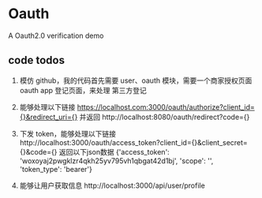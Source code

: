 # Oauth
A Oauth2.0 verification demo

## code todos
1. 模仿 github，我的代码首先需要 user、oauth 模块，需要一个商家授权页面 oauth app 登记页面，来处理 第三方登记
2. 能够处理以下链接
https://localhost.com:3000/oauth/authorize?client_id={}&redirect_uri={}
并返回
http://localhost:8080/oauth/redirect?code={}

3. 下发 token，能够处理以下链接
http://localhost:3000/oauth/access_token?client_id={}&client_secret={}&code={}
返回以下json数据
{'access_token': 'woxoyaj2pwgklzr4qkh25yv795vh1qbgat42d1bj', 'scope': '', 'token_type': 'bearer'}

4. 能够让用户获取信息
http://localhost:3000/api/user/profile